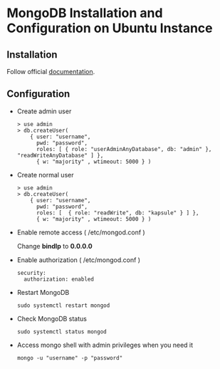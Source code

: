 # MongoDB Installation and Configuration on Ubuntu Instance 


## Installation

Follow official [documentation](https://docs.mongodb.com/manual/tutorial/install-mongodb-on-ubuntu/).


## Configuration 

 - Create admin user

	```
	> use admin
	> db.createUser( 
		{ user: "username",
		  pwd: "password", 
		  roles: [ { role: "userAdminAnyDatabase", db: "admin" }, "readWriteAnyDatabase" ] },
		  { w: "majority" , wtimeout: 5000 } )
	```
- Create normal user

	```
	> use admin
	> db.createUser( 
		{ user: "username",
		  pwd: "password", 
		  roles: [  { role: "readWrite", db: "kapsule" } ] },
		  { w: "majority" , wtimeout: 5000 } )
	```

- Enable remote access ( /etc/mongod.conf )

	Change **bindIp** to **0.0.0.0**  

- Enable authorization ( /etc/mongod.conf )

	```
	security:
	  authorization: enabled
	```
- Restart MongoDB 

	`sudo systemctl restart mongod`

- Check MongoDB status

	`sudo systemctl status mongod`

- Access mongo shell with admin privileges when you need it

	`mongo -u "username" -p "password"`